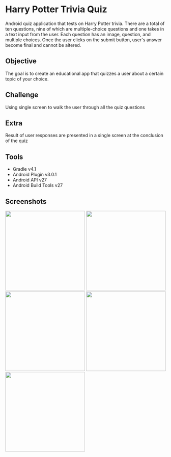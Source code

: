 Harry Potter Trivia Quiz
========================

Android quiz application that tests on Harry Potter trivia. There are a total of ten questions, nine of which are 
multiple-choice questions and one takes in a text input from the user. Each question has an image, question, and multiple 
choices. Once the user clicks on the submit button, user's answer become final and cannot be altered.

Objective
--------

The goal is to create an educational app that quizzes a user about a certain topic of your choice.

Challenge
--------

Using single screen to walk the user through all the quiz questions

Extra
-----

Result of user responses are presented in a single screen at the conclusion of the quiz

Tools
----

* Gradle v4.1
* Android Plugin v3.0.1
* Android API v27
* Android Build Tools v27

Screenshots
----------

<img src="https://raw.githubusercontent.com/SrChip15/quiz-app/master/splash_screen.png"
width="250"/>
<img src="https://raw.githubusercontent.com/SrChip15/quiz-app/master/result_toast_on_screen.png"
width="250"/>
<img src="https://raw.githubusercontent.com/SrChip15/quiz-app/master/user_input_text_question.png"
width="250"/>
<img src="https://raw.githubusercontent.com/SrChip15/quiz-app/master/multiple_choice_question.png"
width="250"/>
<img src="https://raw.githubusercontent.com/SrChip15/quiz-app/master/summary_perfect_score_screen.png"
width="250"/>

